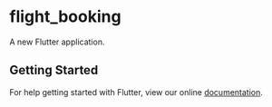 # flight_booking

A new Flutter application.

## Getting Started

For help getting started with Flutter, view our online
[documentation](https://flutter.io/).
